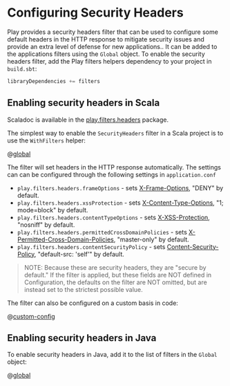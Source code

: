<!--- Copyright (C) 2009-2014 Typesafe Inc. <http://www.typesafe.com> -->
# Configuring Security Headers

Play provides a security headers filter that can be used to configure some default headers in the HTTP response to mitigate security issues and provide an extra level of defense for new applications..  It can be added to the applications filters using the `Global` object. To enable the security headers filter, add the Play filters helpers dependency to your project in `build.sbt`:

```scala
libraryDependencies += filters
```

## Enabling security headers in Scala

Scaladoc is available in the [play.filters.headers](api/scala/index.html#play.filters.headers.package) package.

The simplest way to enable the `SecurityHeaders` filter in a Scala project is to use the `WithFilters` helper:

@[global](code/SecurityHeaders.scala)

The filter will set headers in the HTTP response automatically.  The settings can can be configured through the following settings in `application.conf`

* `play.filters.headers.frameOptions` - sets <a href="https://developer.mozilla.org/en-US/docs/HTTP/X-Frame-Options">X-Frame-Options</a>, "DENY" by default.
* `play.filters.headers.xssProtection` - sets <a href="http://blogs.msdn.com/b/ie/archive/2008/09/02/ie8-security-part-vi-beta-2-update.aspx">X-Content-Type-Options</a>, "1; mode=block" by default.
* `play.filters.headers.contentTypeOptions` - sets <a href="http://blogs.msdn.com/b/ie/archive/2008/07/02/ie8-security-part-iv-the-xss-filter.aspx">X-XSS-Protection</a>, "nosniff" by default.
* `play.filters.headers.permittedCrossDomainPolicies` - sets <a href="http://www.adobe.com/devnet/articles/crossdomain_policy_file_spec.html">X-Permitted-Cross-Domain-Policies</a>, "master-only" by default.
* `play.filters.headers.contentSecurityPolicy` - sets <a href="http://www.html5rocks.com/en/tutorials/security/content-security-policy/">Content-Security-Policy</a>, "default-src: 'self'" by default.

> NOTE: Because these are security headers, they are "secure by default."  If the filter is applied, but these fields are NOT defined in Configuration, the defaults on the filter are NOT omitted, but are instead set to the strictest possible value.

The filter can also be configured on a custom basis in code:

@[custom-config](code/SecurityHeaders.scala)

## Enabling security headers in Java

To enable security headers in Java, add it to the list of filters in the `Global` object:

@[global](code/detailedtopics/configuration/headers/Global.java)
